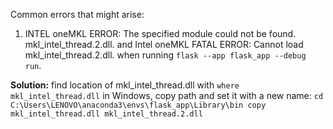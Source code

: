 Common errors that might arise: 

1. INTEL oneMKL ERROR: The specified module could not be found. mkl_intel_thread.2.dll. and Intel oneMKL FATAL ERROR: Cannot load mkl_intel_thread.2.dll. when running `flask --app flask_app --debug run`. 

**Solution:** find location of mkl_intel_thread.dll with `where mkl_intel_thread.dll` in Windows, copy path and set it with a new name: 
`cd C:\Users\LENOVO\anaconda3\envs\flask_app\Library\bin
copy mkl_intel_thread.dll mkl_intel_thread.2.dll`
